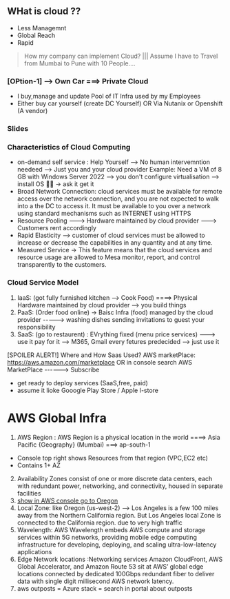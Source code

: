## WHat is cloud ??
- Less Managemnt
- Global Reach
- Rapid 

> How my company can implement Cloud? ||| Assume I have to Travel from Mumbai to Pune with 10 People....
### [OPtion-1] --> Own Car ===> Private Cloud
- I buy,manage and update Pool of IT Infra used by my Employees
- Either buy car yourself (create DC Yourself) OR Via Nutanix or Openshift (A vendor)

### Slides

### Characteristics of Cloud Computing
- on-demand self service : Help Yourself --> No human intervemntion needeed --> Just you and your cloud provider 
Example: Need a VM of 8 GB with Windows Server 2022 --> you don't configure virtualisation --> install OS 🚫🚫  -> ask it get it
- Broad Network Connection:  cloud services must be available for remote access over the network connection, and you are not expected to walk into a the DC to access it.
It must be available to you over a network using standard mechanisms such as INTERNET using HTTPS 
- Resource Pooling ---> Hardware maintained by cloud provider ---> Customers rent accordingly
- Rapid Elasticity -->  customer of cloud services must be allowed to increase or decrease the capabilities in any quantity and at any time.
- Measured Service -> This feature means that the cloud services and resource usage are allowed to Mesa monitor, report, and control transparently to the customers.

### Cloud Service Model
1. IaaS: (got fully furnished kitchen --> Cook Food) ====> Physical Hardware maintained by cloud provider --> you build things 
2. PaaS: (Order food online) -> Baisc Infra (food) managed by the cloud provider -----> washing dishes sending invitations to guest your responsibility
3. SaaS: (go to restaurent) : EVrything fixed (menu price services) ---> use it pay for it --> M365, Gmail every fetures predecided  --> just use it

[SPOILER ALERT!] Where and How Saas Used?
AWS marketPlace: https://aws.amazon.com/marketplace OR  in console search AWS MarketPlace ------> Subscribe 
- get ready to deploy services (SaaS,free, paid)
- assume it lioke Gooogle Play Store / Apple I-store

# AWS Global Infra
1. AWS Region : AWS Region is a physical location in the world ====> Asia Pacific {Geography} (Mumbai) ===> ap-south-1
* Console top right shows Resources from that region (VPC,EC2 etc)
* Contains 1+ AZ
2. Availability Zones consist of one or more discrete data centers, each with redundant power, networking, and connectivity, housed in separate facilities
3. [show in AWS console go to Oregon](https://docs.aws.amazon.com/local-zones/latest/ug/getting-started.html#getting-started-find-local-zone)
4. Local Zone: like Oregon (us-west-2) --> Los Angeles is a few 100 miles away from the Northern California region. But Los Angeles local Zone is connected to the California region. due to very high traffic 
5. Wavelength: AWS Wavelength embeds AWS compute and storage services within 5G networks, providing mobile edge computing infrastructure for developing, deploying, and scaling ultra-low-latency applications
6. Edge Network locations :Networking services Amazon CloudFront, AWS Global Accelerator, and Amazon Route 53 sit at AWS’ global edge locations connected by dedicated 100Gbps redundant fiber to deliver data with single digit millisecond AWS network latency.
7. aws outposts = Azure stack = search in portal about outposts
